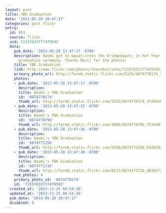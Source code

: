 ```yaml
---
layout: post
title: YBK Graduation
date: '2013-05-28 20:47:17'
categories: post flickr
entry:
  id: 953
  source: flickr
  uid: 72157633777479592
  data:
    pub_date: '2013-05-28 13:47:17 -0700'
    description: Naomi got to &quot;cross the bridge&quot; in her Year Before Kindergarten
      graduation ceremony. Thanks Marci for the photos!
    title: YBK Graduation
    link: http://www.flickr.com/photos/thenobot/sets/72157633777479592/
    primary_photo_url: http://farm6.static.flickr.com/5325/8874770174_2fd42e6b1d_m.jpg
    photos:
    - pub_date: '2013-05-28 13:47:17 -0700'
      description: 
      title: Naomi's YBK Graduation
      id: '8874770174'
      thumb_url: http://farm6.static.flickr.com/5325/8874770174_2fd42e6b1d_s.jpg
    - pub_date: '2013-05-28 13:47:22 -0700'
      description: 
      title: Naomi's YBK Graduation
      id: '8874770796'
      thumb_url: http://farm4.static.flickr.com/3806/8874770796_f53e89151e_s.jpg
    - pub_date: '2013-05-28 13:47:26 -0700'
      description: 
      title: Naomi's YBK Graduation
      id: '8874771256'
      thumb_url: http://farm6.static.flickr.com/5450/8874771256_62db192307_s.jpg
    - pub_date: '2013-05-28 13:47:30 -0700'
      description: 
      title: Naomi's YBK Graduation
      id: '8874771716'
      thumb_url: http://farm9.static.flickr.com/8137/8874771716_d6382f2eb9_s.jpg
    num_photos: 4
    primary_photo_id: '8874770174'
    id: '72157633777479592'
  created_at: '2013-11-25 04:54:30'
  updated_at: '2013-11-25 04:54:30'
  pub_date: '2013-05-28 20:47:17'
  disabled: 0
---
```

